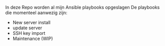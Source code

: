 In deze Repo worden al mijn Ansible playbooks opgeslagen 
De playbooks die momenteel aanwezig zijn:
- New server install
- update server
- SSH key import
- Maintenance (WIP)
